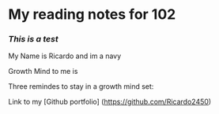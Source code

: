 # My reading notes for 102
### _This is a test_ ###
My Name is Ricardo and im a navy

Growth Mind to me is

Three remindes to stay in a growth mind set:


Link to my [Github portfolio] (https://github.com/Ricardo2450)


